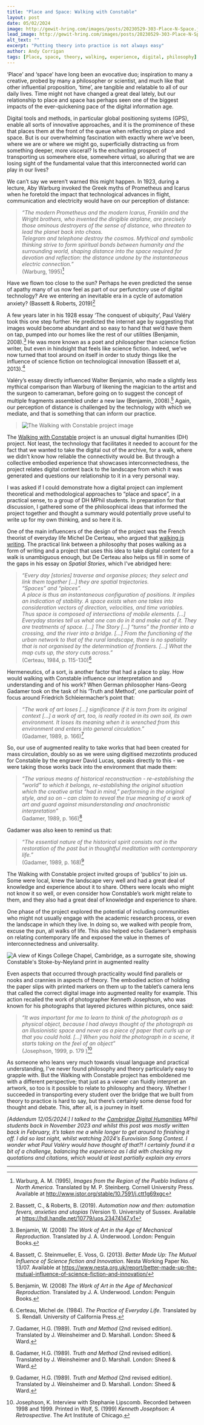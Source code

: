 ```yaml
---
title: "Place and Space: Walking with Constable"
layout: post
date: 05/02/2024
image: http://gewit-hring.com/images/posts/20230529-303-Place-N-Space.jpg
lead_image: http://gewit-hring.com/images/posts/20230529-303-Place-N-Space.jpg
alt_text: ""
excerpt: "Putting theory into practice is not always easy"
author: Andy Corrigan
tags: [Place, space, theory, walking, experience, digital, philosophy]
---
```

‘Place’ and ‘space’ have long been an evocative duo; inspiration to many a creative, probed by many a philosopher or scientist, and much like that other influential proposition, ‘time’, are tangible and relatable to all of our daily lives. Time might not have changed a great deal lately, but our relationship to place and space has perhaps seen one of the biggest impacts of the ever-quickening pace of the digital information age. 

Digital tools and methods, in particular global positioning systems (GPS), enable all sorts of innovative approaches, and it is the prominence of these that places them at the front of the queue when reflecting on place and space. But is our overwhelming fascination with exactly where we’ve been, where we are or where we might go, superficially distracting us from something deeper, more visceral? Is the enchanting prospect of transporting us somewhere else, somewhere virtual, so alluring that we are losing sight of the fundamental value that this interconnected world can play in our lives?

We can’t say we weren’t warned this might happen. In 1923, during a lecture, Aby Warburg invoked the Greek myths of Prometheus and Icarus when he foretold the impact that technological advances in flight, communication and electricity would have on our perception of distance:

> *“The modern Prometheus and the modern Icarus, Franklin and the Wright brothers, who invented the dirigible airplane, are precisely those ominous destroyers of the sense of distance, who threaten to lead the planet back into chaos.  
> Telegram and telephone destroy the cosmos. Mythical and symbolic thinking strive to form spiritual bonds between humanity and the surrounding world, shaping distance into the space required for devotion and reflection: the distance undone by the instantaneous electric connection.”*  
> (Warburg, 1995)[^1]  

Have we flown too close to the sun? Perhaps he even predicted the sense of apathy many of us now feel as part of our perfunctory use of digital technology? Are we entering an inevitable era in a cycle of automation anxiety? (Bassett & Roberts, 2019)[^2]

A few years later in his 1928 essay ‘The conquest of ubiquity’, Paul Valéry took this one step further. He predicted the internet age by suggesting that images would become abundant and so easy to hand that we’d have them on tap, pumped into our homes like the rest of our utilities (Benjamin, 2008).[^3] He was more known as a poet and philosopher than science fiction writer, but even in hindsight that feels like science fiction. Indeed, we’ve now turned that tool around on itself in order to study things like the influence of science fiction on technological innovation (Bassett et al, 2013).[^4]

Valéry’s essay directly influenced Walter Benjamin, who made a slightly less mythical comparison than Warburg of likening the magician to the artist and the surgeon to cameraman, before going on to suggest the concept of multiple fragments assembled under a new law (Benjamin, 2008).[^3] Again, our perception of distance is challenged by the technology with which we mediate, and that is something that can inform our practice.

> ![The Walking with Constable project image]({{site.url}}/images/general/Constable-Collection.png)

The [Walking with Constable](https://walking-the-landscape.fitzmuseum.cam.ac.uk/) project is an unusual digital humanities (DH) project. Not least, the technology that facilitates it needed to account for the fact that we wanted to take the digital out of the archive, for a walk, where we didn’t know how reliable the connectivity would be. But through a collective embodied experience that showcases interconnectedness, the project relates digital content back to the landscape from which it was generated and questions our relationship to it in a very personal way. 

I was asked if I could demonstrate how a digital project can implement theoretical and methodological approaches to “place and space”, in a practical sense, to a group of DH MPhil students. In preparation for that discussion, I gathered some of the philosophical ideas that informed the project together and thought a summary would potentially prove useful to write up for my own thinking, and so here it is. 

One of the main influencers of the design of the project was the French theorist of everyday life Michel De Certeau, who argued that [walking is writing](https://walking-the-landscape.fitzmuseum.cam.ac.uk/blog/walking-stories/). The practical link between a philosophy that poses walking as a form of writing and a project that uses this idea to take digital content for a walk is unambiguous enough, but De Certeau also helps us fill in some of the gaps in his essay on *Spatial Stories*, which I've abridged here:

> *“Every day [stories] traverse and organise places; they select and link them together […] they are spatial trajectories.   
> “Spaces” and “places”.  
> A place is thus an instantaneous configuration of positions. It implies an indication of stability. A space exists when one takes into consideration vectors of direction, velocities, and time variables. Thus space is composed of intersections of mobile elements. […] Everyday stories tell us what one can do in it and make out of it. They are treatments of space. […] The Story […] “turns” the frontier into a crossing, and the river into a bridge. […] From the functioning of the urban network to that of the rural landscape, there is no spatiality that is not organised by the determination of frontiers. […] What the map cuts up, the story cuts across.”*  
> (Certeau, 1984, p. 115-130)[^5]  

Hermeneutics, of a sort, is another factor that had a place to play. How would walking with Constable influence our interpretation and understanding and of his work? When German philosopher Hans-Georg Gadamer took on the task of his ‘Truth and Method’, one particular point of focus around Friedrich Schleiermacher’s point that: 

> *“The work of art loses […] significance if it is torn from its original context […] a work of art, too, is really rooted in its own soil, its own environment. It loses its meaning when it is wrenched from this environment and enters into general circulation.”*  
> (Gadamer, 1989, p. 166)[^6]  

So, our use of augmented reality to take works that had been created for mass circulation, doubly so as we were using digitised mezzotints produced for Constable by the engraver David Lucas, speaks directly to this - we were taking those works back into the environment that made them: 

> *“The various means of historical reconstruction - re-establishing the “world” to which it belongs, re-establishing the original situation which the creative artist “had in mind,” performing in the original style, and so on – can claim to reveal the true meaning of a work of art and guard against misunderstanding and anachronistic interpretation”*  
> Gadamer, 1989, p. 166)[^6]  

Gadamer was also keen to remind us that: 

> *“The essential nature of the historical spirit consists not in the restoration of the past but in thoughtful meditation with contemporary life.”*  
> (Gadamer, 1989, p. 168)[^6]  

The Walking with Constable project invited groups of ‘publics’ to join us. Some were local, knew the landscape very well and had a great deal of knowledge and experience about it to share. Others were locals who might not know it so well, or even consider how Constable’s work might relate to them, and they also had a great deal of knowledge and experience to share.

One phase of the project explored the potential of including communities who might not usually engage with the academic research process, or even the landscape in which they live. In doing so, we walked with people from, excuse the pun, all walks of life. This also helped echo Gadamer’s emphasis on relating contemporary life and exposed the value in themes of interconnectedness and universality.

![A view of Kings College Chapel, Cambridge, as a surrogate site, showing Constable's Stoke-by-Neyland print in augmented reality]({{site.url}}/images/posts/Constable-Kings.jpg)

Even aspects that occurred through practicality would find parallels or nooks and crannies in aspects of theory. The embodied action of holding the paper slips with printed markers on them up to the tablet’s camera lens that called the correct digital image into augmented reality for example. This action recalled the work of photographer Kenneth Josephson, who was known for his photographs that layered pictures within pictures, once said:

> *“It was important for me to learn to think of the photograph as a physical object, because I had always thought of the photograph as an illusionistic space and never as a piece of paper that curls up or that you could hold. […] When you hold the photograph in a scene, it starts taking on the feel of an object”*   
> (Josephson, 1999, p. 179 )[^7]  

As someone who leans very much towards visual language and practical understanding, I’ve never found philosophy and theory particularly easy to grapple with. But the Walking with Constable project has emboldened me with a different perspective; that just as a viewer can fluidly interpret an artwork, so too is it possible to relate to philosophy and theory. Whether I succeeded in transporting every student over the bridge that we built from theory to practice is hard to say, but there’s certainly some dense food for thought and debate. This, after all, is a journey in itself.

*[Addendum 12/05/2024:] I talked to the [Cambridge Digital Humanities](https://www.cdh.cam.ac.uk/) MPhil students back in November 2023 and whilst this post was mostly written back in February, it’s taken me a while longer to get around to finishing it off. I did so last night, whilst watching 2024’s Eurovision Song Contest. I wonder what Paul Valéry would have thought of that?! I certainly found it a bit of a challenge, balancing the experience as I did with checking my quotations and citations, which would at least partially explain any errors*

*** 
[^1]: Warburg, A. M. (1995), *Images from the Region of the Pueblo Indians of North America*. Translated by M. P. Steinberg. Cornell University Press. Available at http://www.jstor.org/stable/10.7591/j.ctt1g69xgc 
[^2]: Bassett, C., & Roberts, B. (2019). *Automation now and then: automation fevers, anxieties and utopias* (Version 1). University of Sussex. Available at https://hdl.handle.net/10779/uos.23474147.v1
[^3]: Benjamin, W. (2008) *The Work of Art in the Age of Mechanical Reproduction*. Translated by J. A. Underwood. London: Penguin Books.
[^4]: Bassett, C. Steinmueller, E. Voss, G. (2013). *Better Made Up: The Mutual Influence of Science fiction and Innovation*. Nesta Working Paper No. 13/07. Available at https://www.nesta.org.uk/report/better-made-up-the-mutual-influence-of-science-fiction-and-innovation/
[^5]: Certeau, Michel de. (1984). *The Practice of Everyday Life*. Translated by S. Rendall. University of California Press.  
[^6]: Gadamer, H.G. (1989). *Truth and Method* (2nd revised edition). Translated by J. Weinsheimer and D. Marshall. London: Sheed & Ward.  
[^7]: Josephson, K. Interview with Stephanie Lipscomb. Recorded between 1998 and 1999. Printed in Wolf, S. (1999) *Kenneth Josephson: A Retrospective*. The Art Institute of Chicago.
